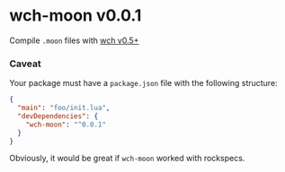 # wch-moon v0.0.1 

Compile `.moon` files with [wch v0.5+](https://github.com/aleclarson/wch)

### Caveat

Your package must have a `package.json` file with the following structure:

```json
{
  "main": "foo/init.lua",
  "devDependencies": {
    "wch-moon": "^0.0.1"
  }
}
```

Obviously, it would be great if `wch-moon` worked with rockspecs.

